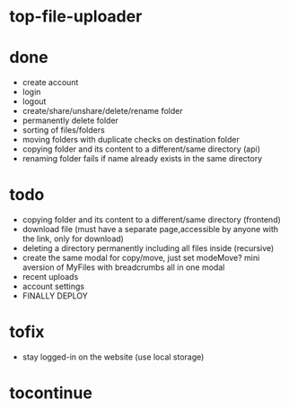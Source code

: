 # top-file-uploader

# done

- create account
- login
- logout
- create/share/unshare/delete/rename folder
- permanently delete folder
- sorting of files/folders
- moving folders with duplicate checks on destination folder
- copying folder and its content to a different/same directory (api)
- renaming folder fails if name already exists in the same directory

# todo

- copying folder and its content to a different/same directory (frontend)
- download file (must have a separate page,accessible by anyone with the link, only for download)
- deleting a directory permanently including all files inside (recursive)
- create the same modal for copy/move, just set modeMove? mini aversion of MyFiles with breadcrumbs all in one modal
- recent uploads
- account settings
- FINALLY DEPLOY

# tofix

- stay logged-in on the website (use local storage)

# tocontinue
